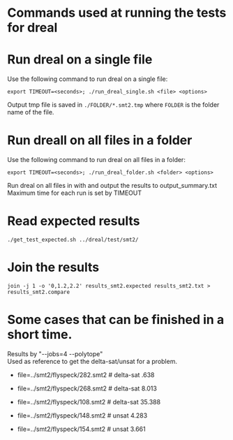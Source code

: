 # Commands used at running the tests for dreal


# Run dreal on a single file
Use the following command to run dreal on a single file:

    export TIMEOUT=<seconds>; ./run_dreal_single.sh <file> <options>

Output tmp file is saved in `./FOLDER/*.smt2.tmp` where `FOLDER` is the folder name of the file.


# Run dreall on all files in a folder
Use the following command to run dreal on all files in a folder:

    export TIMEOUT=<seconds>; ./run_dreal_folder.sh <folder> <options>

Run dreal on all files in <folder> with <options> and output the results to output_summary.txt
Maximum time for each run is set by TIMEOUT

# Read expected results

    ./get_test_expected.sh ../dreal/test/smt2/

# Join the results

    join -j 1 -o '0,1.2,2.2' results_smt2.expected results_smt2.txt > results_smt2.compare


# Some cases that can be finished in a short time.  
Results by "--jobs=4 --polytope"  
Used as reference to get the delta-sat/unsat for a problem.

* file=../smt2/flyspeck/282.smt2    # delta-sat      .638
* file=../smt2/flyspeck/268.smt2    # delta-sat      8.013
* file=../smt2/flyspeck/108.smt2    # delta-sat      35.388

* file=../smt2/flyspeck/148.smt2    # unsat      4.283
* file=../smt2/flyspeck/154.smt2    # unsat      3.661